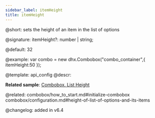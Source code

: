 ```yaml
---
sidebar_label: itemHeight
title: itemHeight
---          
```


@short: sets the height of an item in the list of options

@signature: itemHeight?: number | string;

@default: 32

@example: 
var combo = new dhx.Combobox("combo_container",{
    itemHeight:50
});


@template:	api_config
@descr: 

**Related sample**: [Combobox. List Height](https://snippet.dhtmlx.com/vilg4l7w)

@related: combobox/how_to_start.md#initialize-combobox
combobox/configuration.md#height-of-list-of-options-and-its-items

@changelog: added in v6.4 